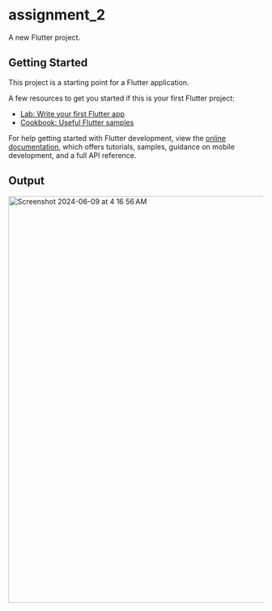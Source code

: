 # assignment_2

A new Flutter project.

## Getting Started

This project is a starting point for a Flutter application.

A few resources to get you started if this is your first Flutter project:

- [Lab: Write your first Flutter app](https://docs.flutter.dev/get-started/codelab)
- [Cookbook: Useful Flutter samples](https://docs.flutter.dev/cookbook)

For help getting started with Flutter development, view the
[online documentation](https://docs.flutter.dev/), which offers tutorials,
samples, guidance on mobile development, and a full API reference.

## Output

<img width="803" alt="Screenshot 2024-06-09 at 4 16 56 AM" src="https://github.com/arham1999/Flutter/assets/37631361/aae8a8ad-db88-4fdc-874f-274c7cc36436">
